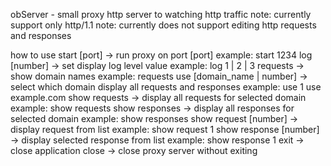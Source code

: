 obServer - small proxy http server to watching http traffic
note: currently support only http/1.1
note: currently does not support editing http requests and responses

how to use
start [port] -> run proxy on port [port]
example:
start 1234
log [number] -> set display log level value
example: log 1 | 2 | 3 
requests -> show domain names 
example: requests
use [domain_name | number] -> select which domain display all requests and responses
example:
 use 1
use example.com
show requests -> display all requests for selected domain
example:
show requests
show responses -> display all responses for selected domain
example:
show responses
show request [number] -> display request from list
example: 
show request 1
show response [number] -> display selected response from list 
example:
show response 1
exit -> close application
close -> close proxy server without exiting 
    